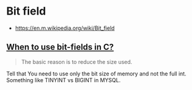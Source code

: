 # Bit field

* https://en.m.wikipedia.org/wiki/Bit_field

## [When to use bit-fields in C?](https://stackoverflow.com/a/24933481)

> The basic reason is to reduce the size used. 

Tell that You need to use only the bit size of memory and not the full int. Something like TINYINT vs BIGINT in MYSQL.
